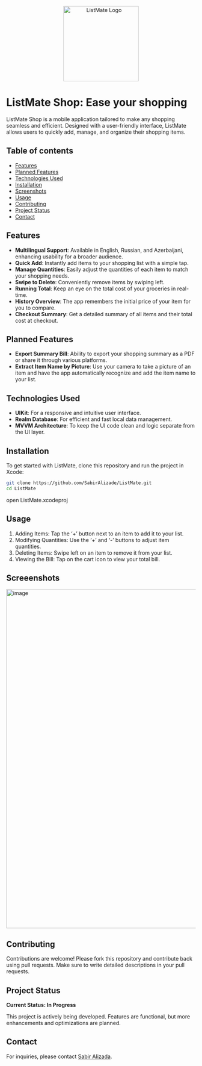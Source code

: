 
<p align="center">
  <img src="https://github.com/user-attachments/assets/e8ad6485-ff01-492e-9702-7853db3eef57" alt="ListMate Logo" width="200"/>
</p>

# ListMate Shop: Ease your shopping

ListMate Shop is a mobile application tailored to make any shopping seamless and efficient. Designed with a user-friendly interface, ListMate allows users to quickly add, manage, and organize their shopping items.

## Table of contents
* [Features](#features)
* [Planned Features](#planned-features)
* [Technologies Used](#technologies-used)
* [Installation](#installation)
* [Screenshots](#screenshots)
* [Usage](#usage)
* [Contributing](#contributing)
* [Project Status](#project-status)
* [Contact](#contact)

## Features

- **Multilingual Support**: Available in English, Russian, and Azerbaijani, enhancing usability for a broader audience.
- **Quick Add**: Instantly add items to your shopping list with a simple tap.
- **Manage Quantities**: Easily adjust the quantities of each item to match your shopping needs.
- **Swipe to Delete**: Conveniently remove items by swiping left.
- **Running Total**: Keep an eye on the total cost of your groceries in real-time.
- **History Overview**: The app remembers the initial price of your item for you to compare.
- **Checkout Summary**: Get a detailed summary of all items and their total cost at checkout.

## Planned Features

- **Export Summary Bill**: Ability to export your shopping summary as a PDF or share it through various platforms.
- **Extract Item Name by Picture**: Use your camera to take a picture of an item and have the app automatically recognize and add the item name to your list.

## Technologies Used

- **UIKit**: For a responsive and intuitive user interface.
- **Realm Database**: For efficient and fast local data management.
- **MVVM Architecture**: To keep the UI code clean and logic separate from the UI layer.

## Installation

To get started with ListMate, clone this repository and run the project in Xcode:

```bash
git clone https://github.com/SabirAlizade/ListMate.git
cd ListMate
```
open ListMate.xcodeproj

## Usage

1.	Adding Items: Tap the ‘+’ button next to an item to add it to your list.
2.	Modifying Quantities: Use the ‘+’ and ‘-’ buttons to adjust item quantities.
3.	Deleting Items: Swipe left on an item to remove it from your list.
4.	Viewing the Bill: Tap on the cart icon to view your total bill.

## Screeenshots

<img width="901" alt="image" src="https://github.com/user-attachments/assets/05a2a425-d9b6-42c4-9c69-3551757ac275">

## Contributing

Contributions are welcome! Please fork this repository and contribute back using pull requests. Make sure to write detailed descriptions in your pull requests.

## Project Status

**Current Status: In Progress**

This project is actively being developed. Features are functional, but more enhancements and optimizations are planned.

## Contact

For inquiries, please contact [Sabir Alizada](mailto:sabir.al@icloud.com).

